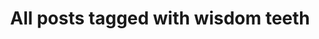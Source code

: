 ---
layout: tag
title: "All posts tagged with wisdom teeth"
permalink: /weblog/tags/wisdom-teeth/
taxonomy: wisdom teeth
---